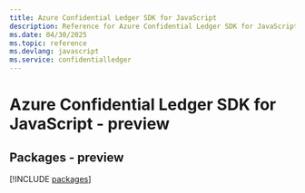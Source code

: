 ```yaml
---
title: Azure Confidential Ledger SDK for JavaScript
description: Reference for Azure Confidential Ledger SDK for JavaScript
ms.date: 04/30/2025
ms.topic: reference
ms.devlang: javascript
ms.service: confidentialledger
---
```

# Azure Confidential Ledger SDK for JavaScript - preview
## Packages - preview
[!INCLUDE [packages](confidential-ledger-index.md)]
